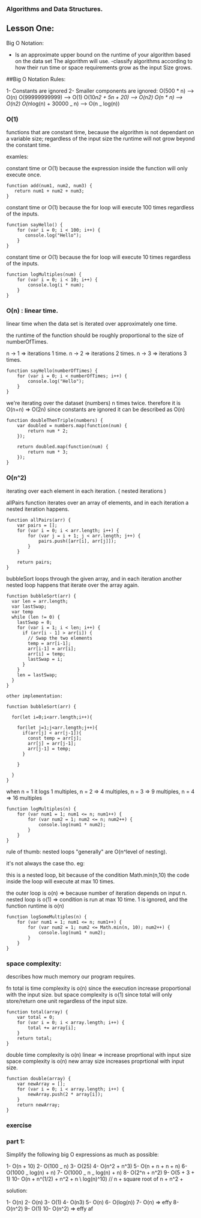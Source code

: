 ### Algorithms and Data Structures.

## Lesson One:

Big O Notation:

- Is an approximate upper bound on the runtime of your algorithm based on the data set
  The algorithm will use.
  -classify algorithms according to how their run time or space requirements grow as the input
  Size grows.

##Big O Notation Rules:

1- Constants are ignored
2- Smaller components are ignored:
O(500 * n) --> O(n)
O(99999999999) --> O(1)
O(10*n2 + 5n + 20) --> O(n2)
O(n * n) --> O(n2)
O(n*log(n) + 30000 _ n) --> O(n _ log(n))

### O(1)

functions that are constant time, because the algorithm is not dependant on a variable size; regardless of the input size the runtime
will not grow beyond the constant time.

examles:

constant time or O(1) because the expression inside the function will only execute once.

```
function add(num1, num2, num3) {
   return num1 + num2 + num3;
}
```

constant time or O(1) because the for loop will execute 100 times regardless of the inputs.

```
function sayHello() {
    for (var i = 0; i < 100; i++) {
       console.log("Hello");
    }
}
```

constant time or O(1) because the for loop will execute 10 times regardless of the inputs.

```
function logMultiples(num) {
    for (var i = 0; i < 10; i++) {
        console.log(i * num);
    }
}
```

### O(n) : linear time.

linear time when the data set is iterated over approximately one time.

the runtime of the function should be roughly proportional to the size of numberOfTimes.

n -> 1 => iterations 1 time.
n -> 2 => iterations 2 times.
n -> 3 => iterations 3 times.

```
function sayHello(numberOfTimes) {
    for (var i = 0; i < numberOfTimes; i++) {
        console.log("Hello");
    }
}
```

we're iterating over the dataset (numbers) n times twice.
therefore it is O(n+n) => O(2n)
since constants are ignored it can be described as O(n)

```
function doubleThenTriple(numbers) {
    var doubled = numbers.map(function(num) {
        return num * 2;
    });

    return doubled.map(function(num) {
        return num * 3;
    });
}
```

### O(n^2)

iterating over each element in each iteration. ( nested iterations )

allPairs function iterates over an array of elements, and in each iteration a nested iteration happens.

```
function allPairs(arr) {
    var pairs = [];
    for (var i = 0; i < arr.length; i++) {
        for (var j = i + 1; j < arr.length; j++) {
            pairs.push([arr[i], arr[j]]);
        }
    }

    return pairs;
}
```

bubbleSort loops through the given array, and in each iteration another nested loop happens that iterate over the array again.

```
function bubbleSort(arr) {
  var len = arr.length;
  var lastSwap;
  var temp
  while (len != 0) {
    lastSwap = 0;
    for (var i = 1; i < len; i++) {
      if (arr[i - 1] > arr[i]) {
        // Swap the two elements
        temp = arr[i-1];
        arr[i-1] = arr[i];
        arr[i] = temp;
        lastSwap = i;
      }
    }
    len = lastSwap;
  }
}

other implementation:

function bubbleSort(arr) {

  for(let i=0;i<arr.length;i++){

    for(let j=1;j<arr.length;j++){
      if(arr[j] < arr[j-1]){
        const temp = arr[j];
        arr[j] = arr[j-1];
        arr[j-1] = temp;
      }

    }

  }
}

```

when n = 1 it logs 1 multiples, n = 2 => 4 multiples, n = 3 => 9 multiples, n = 4 => 16 multiples

```
function logMultiples(n) {
    for (var num1 = 1; num1 <= n; num1++) {
        for (var num2 = 1; num2 <= n; num2++) {
            console.log(num1 * num2);
        }
    }
}
```

rule of thumb: nested loops "generally" are O(n^level of nesting).

it's not always the case tho. eg:

this is a nested loop, bit because of the condition Math.min(n,10) the code inside the loop will execute at max 10 times.

the outer loop is o(n) => because number of iteration depends on input n.
nested loop is o(1) => condition is run at max 10 time.
1 is ignored, and the function runtime is o(n)

```
function logSomeMultiples(n) {
    for (var num1 = 1; num1 <= n; num1++) {
        for (var num2 = 1; num2 <= Math.min(n, 10); num2++) {
            console.log(num1 * num2);
        }
    }
}
```

### space complexity:

describes how much memory our program requires.

fn total is time complexity is o(n) since the execution increase proportional with the input size.
but space complexity is o(1) since total will only store/return one unit regardless of the input size.

```
function total(array) {
    var total = 0;
    for (var i = 0; i < array.length; i++) {
        total += array[i];
    }
    return total;
}
```

double time complexity is o(n) linear => increase proprtional with input size
space complexity is o(n) new array size increases proprtional with input size.

```
function double(array) {
    var newArray = [];
    for (var i = 0; i < array.length; i++) {
        newArray.push(2 * array[i]);
    }
    return newArray;
}
```

### exercise

### part 1:

Simplify the following big O expressions as much as possible:

1- O(n + 10)
2- O(100 _ n)
3- O(25)
4- O(n^2 + n^3)
5- O(n + n + n + n)
6- O(1000 _ log(n) + n)
7- O(1000 _ n _ log(n) + n)
8- O(2^n + n^2)
9- O(5 + 3 + 1)
10- O(n + n^(1/2) + n^2 + n \ log(n)^10)
// n + square root of n + n^2 +

solution:

1- O(n)
2- O(n)
3- O(1)
4- O(n3)
5- O(n)
6- O(log(n))
7- O(n) => effy
8- O(n^2)
9- O(1)
10- O(n^2) => effy af
